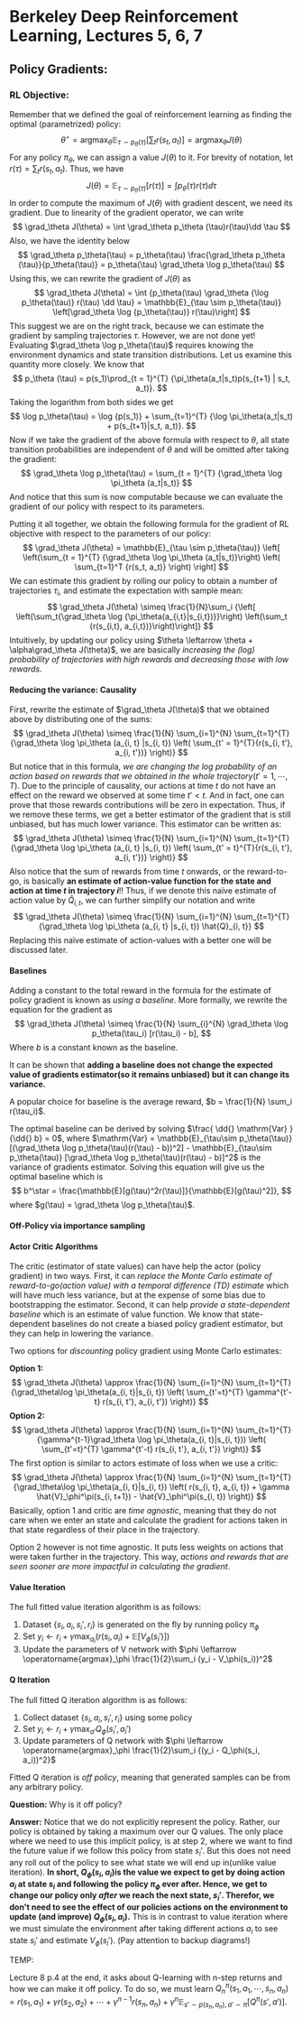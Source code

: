 # Berkeley Deep Reinforcement Learning, Lectures 5, 6, 7

## Policy Gradients:

### RL Objective:

Remember that we defined the goal of reinforcement learning as finding the optimal (parametrized) policy:
$$
\theta ^\star = \operatorname{argmax}_\theta \mathbb{E}_{\tau \sim p_\theta(\tau)}\left[ \sum_{t} r(s_t, a_t) \right] = \operatorname{argmax}_\theta J(\theta)
$$
For any policy $\pi_\theta$, we can assign a value $J(\theta)$ to it. For brevity of notation, let $r(\tau) = \sum_t r(s_t, a_t)$. Thus, we have
$$
J(\theta) = \mathbb{E}_{\tau \sim p_\theta(\tau)} \left[r(\tau) \right] = \int p_\theta(\tau)r(\tau)\dd \tau
$$
In order to compute the maximum of $J(\theta)$​ with gradient descent, we need its gradient. Due to linearity of the gradient operator, we can write
$$
\grad_\theta J(\theta) = \int \grad_\theta p_\theta (\tau)r(\tau)\dd \tau
$$
Also, we have the identity below
$$
\grad_\theta p_\theta(\tau) = p_\theta(\tau) \frac{\grad_\theta p_\theta (\tau)}{p_\theta(\tau)} = p_\theta(\tau) \grad_\theta \log p_\theta(\tau)
$$
Using this, we can rewrite the gradient of $J(\theta)$ as
$$
\grad_\theta J(\theta) = \int {p_\theta(\tau) \grad_\theta {\log p_\theta(\tau)} r(\tau) \dd \tau} = \mathbb{E}_{\tau \sim p_\theta(\tau)} \left[\grad_\theta \log {p_\theta(\tau)} r(\tau)\right]
$$
This suggest we are on the right track, because we can estimate the gradient by sampling trajectories $\tau$​. However, we are not done yet! Evaluating $\grad_\theta \log p_\theta(\tau)$​ requires knowing the environment dynamics and state transition distributions. Let us examine this quantity more closely. We know that
$$
p_\theta (\tau) = p(s_1)\prod_{t = 1}^{T} {\pi_\theta(a_t|s_t)p(s_{t+1} | s_t, a_t)}.
$$
Taking the logarithm from both sides we get
$$
\log p_\theta(\tau) = \log {p(s_1)} + \sum_{t=1}^{T} {\log \pi_\theta(a_t|s_t) + p(s_{t+1}|s_t, a_t)}.
$$
Now if we take the gradient of the above formula with respect to $\theta$, all state transition probabilities are independent of $\theta$ and will be omitted after taking the gradient:
$$
\grad_\theta \log p_\theta(\tau) = \sum_{t = 1}^{T} {\grad_\theta \log \pi_\theta (a_t|s_t)}
$$
And notice that this sum is now computable because we can evaluate the gradient of our policy with respect to its parameters.

Putting it all together, we obtain the following formula for the gradient of RL objective with respect to the parameters of our policy:
$$
\grad_\theta J(\theta) = \mathbb{E}_{\tau \sim p_\theta(\tau)} \left[ \left(\sum_{t = 1}^{T} {\grad_\theta \log \pi_\theta (a_t|s_t)}\right) \left( \sum_{t=1}^T {r(s_t, a_t)} \right) \right]
$$
We can estimate this gradient by rolling our policy to obtain a number of trajectories $\tau_i$, and estimate the expectation with sample mean:
$$
\grad_\theta J(\theta) \simeq \frac{1}{N}\sum_i {\left[ \left(\sum_t{\grad_\theta \log {\pi_\theta(a_{i,t}|s_{i,t})}}\right)  \left(\sum_t {r(s_{i,t}, a_{i,t})}\right)\right]}
$$
Intuitively, by updating our policy using $\theta \leftarrow \theta + \alpha\grad_\theta J(\theta)$, we are basically *increasing the (log) probability of trajectories with high rewards and decreasing those with low rewards.*

#### Reducing the variance: Causality

First, rewrite the estimate of $\grad_\theta J(\theta)$ that we obtained above by distributing one of the sums:
$$
\grad_\theta J(\theta) \simeq \frac{1}{N} \sum_{i=1}^{N} \sum_{t=1}^{T} {\grad_\theta \log \pi_\theta (a_{i, t} |s_{i, t}) \left( \sum_{t' = 1}^{T}{r(s_{i, t'}, a_{i, t'})} \right)}
$$
But notice that in this formula, *we are changing the log probability of an action based on rewards that we obtained in the whole trajectory*($t' = 1,\cdots, T$). Due to the principle of causality, our actions at time $t$ do not have an effect on the reward we observed at some time $t' < t$. And in fact, one can prove that those rewards contributions will be zero in expectation. Thus, if we remove these terms, we get a better estimator of the gradient that is still unbiased, but has much lower variance. This estimator can be written as:
$$
\grad_\theta J(\theta) \simeq \frac{1}{N} \sum_{i=1}^{N} \sum_{t=1}^{T} {\grad_\theta \log \pi_\theta (a_{i, t} |s_{i, t}) \left( \sum_{t' = t}^{T}{r(s_{i, t'}, a_{i, t'})} \right)}
$$
Also notice that the sum of rewards from time $t$ onwards, or the reward-to-go, is basically **an estimate of action-value function for the state and action at time $t$ in trajectory $i$**​!! Thus, if we denote this naïve estimate of action value by $\hat{Q}_{i, t}$, we can further simplify our notation and write
$$
\grad_\theta J(\theta) \simeq \frac{1}{N} \sum_{i=1}^{N} \sum_{t=1}^{T} {\grad_\theta \log \pi_\theta (a_{i, t} |s_{i, t}) \hat{Q}_{i, t}}
$$
Replacing this naïve estimate of action-values with a better one will be discussed later.

#### Baselines

Adding a constant to the total reward in the formula for the estimate of policy gradient is known as *using a baseline*. More formally, we rewrite the equation for the gradient as
$$
\grad_\theta J(\theta) \simeq \frac{1}{N} \sum_{i}^{N} \grad_\theta \log p_\theta(\tau_i) [r(\tau_i) - b],
$$
Where $b$ is a constant known as the baseline. 

It can be shown that **adding a baseline does not change the expected value of gradients estimator(so it remains unbiased) but it can change its variance.**

A popular choice for baseline is the average reward, $b = \frac{1}{N} \sum_i r(\tau_i)$.

The optimal baseline can be derived by solving $\frac{ \dd{} \mathrm{Var} }{\dd{} b} = 0$, where $\mathrm{Var} = \mathbb{E}_{\tau\sim p_\theta(\tau)} [(\grad_\theta \log p_\theta(\tau)(r(\tau) - b))^2] - \mathbb{E}_{\tau\sim p_\theta(\tau)} [\grad_\theta \log p_\theta(\tau)(r(\tau) - b)]^2$ is the variance of gradients estimator. Solving this equation will give us the optimal baseline which is
$$
b^\star = \frac{\mathbb{E}[g(\tau)^2r(\tau)]}{\mathbb{E}[g(\tau)^2]},
$$
where $g(\tau) = \grad_\theta \log p_\theta(\tau)$.

#### Off-Policy via importance sampling

#### Actor Critic Algorithms

The critic (estimator of state values) can have help the actor (policy gradient) in two ways. First, it can *replace the Monte Carlo estimate of reward-to-go(action value) with a temporal difference (TD) estimate* which will have much less variance, but at the expense of some bias due to bootstrapping the estimator. Second, it can help *provide a state-dependent baseline* which is an estimate of value function. We know that state-dependent baselines do not create a biased policy gradient estimator, but they can help in lowering the variance. 

Two options for *discounting* policy gradient using Monte Carlo estimates:

**Option 1:** 
$$
\grad_\theta J(\theta) \approx \frac{1}{N} \sum_{i=1}^{N} \sum_{t=1}^{T} {\grad_\theta\log \pi_\theta(a_{i, t}|s_{i, t}) \left( \sum_{t'=t}^{T} \gamma^{t'-t} r(s_{i, t'}, a_{i, t'}) \right)}
$$
**Option 2:**
$$
\grad_\theta J(\theta) \approx \frac{1}{N} \sum_{i=1}^{N} \sum_{t=1}^{T} {\gamma^{t-1}\grad_\theta \log \pi_\theta(a_{i, t}|s_{i, t})) \left( \sum_{t'=t}^{T} \gamma^{t'-t} r(s_{i, t'}, a_{i, t'}) \right)}
$$
The first option is similar to actors estimate of loss when we use a critic:
$$
\grad_\theta J(\theta) \approx \frac{1}{N} \sum_{i=1}^{N} \sum_{t=1}^{T} {\grad_\theta\log \pi_\theta(a_{i, t}|s_{i, t}) \left( r(s_{i, t}, a_{i, t}) + \gamma \hat{V}_\phi^\pi(s_{i, t+1}) - \hat{V}_\phi^\pi(s_{i, t}) \right)}
$$
Basically, option 1 and critic are *time agnostic*, meaning that they do not care when we enter an state and calculate the gradient for actions taken in that state regardless of their place in the trajectory.

Option 2 however is not time agnostic. It puts less weights on actions that were taken further in the trajectory. This way, *actions and rewards that are seen sooner are more impactful in calculating the gradient*.



#### Value Iteration

The full fitted value iteration algorithm is as follows:

1. Dataset $\{s_i, a_i, s_i', r_i\}$ is generated on the fly​ by running policy $\pi_\phi$​
2. Set $y_i \leftarrow r_i + \gamma \max_{a_i} (r(s_i, a_i) + \mathbb{E}[V_\phi(s_i')])$​
3. Update the parameters of V network with $\phi \leftarrow \operatorname{argmax}_\phi \frac{1}{2}\sum_i (y_i - V_\phi(s_i))^2$

#### Q Iteration

The full fitted Q iteration algorithm is as follows:

1. Collect dataset $\{s_i, a_i, s_i', r_i\}$ using some policy
2. Set $y_i \leftarrow r_i + \gamma \max_{a'}Q_\phi(s_i', a_i')$
3. Update parameters of Q network with $\phi \leftarrow \operatorname{argmax}_\phi \frac{1}{2}\sum_i {(y_i - Q_\phi(s_i, a_i))^2}$​

Fitted Q iteration is *off policy*, meaning that generated samples can be from any arbitrary policy.

**Question:** Why is it off policy?

**Answer:** Notice that we do not explicitly represent the policy. Rather, our policy is obtained by taking a maximum over our Q values. The only place where we need to use this implicit policy, is at step 2, where we want to find the future value if we follow this policy from state $s_i'$​​​. But this does not need any roll out of the policy to see what state we will end up in(unlike value iteration). **In short, $Q_\phi(s_i, a_i)$​​​ is the value we expect to get by doing action $a_i$​​​ at state $s_i$​​​ and following the policy $\pi_\phi$​​ ever after. Hence, we get to change our policy only *after* we reach the next state, $s_i'$​​. Therefor, we don't need to see the effect of our policies actions on the environment to update (and improve) $Q_\phi(s_i, a_i)$​​.** This is in contrast to value iteration where we must simulate the environment after taking different actions $a_i$​ to see state $s_i'$​ and estimate $V_\phi(s_i')$​. (Pay attention to backup diagrams!)



TEMP:

Lecture 8 p.4 at the end, it asks about Q-learning with n-step returns and how we can make it off policy. To do so, we must learn $Q^\pi_n(s_1,a_1,\cdots, s_n, a_n) = r(s_1, a_1) + \gamma r(s_2, a_2) + \cdots + \gamma^{n-1} r(s_n, a_n) + \gamma^n \mathbb{E}_{s'\sim p(s_n,a_n), a'\sim \pi}[Q^\pi(s', a')]$.
